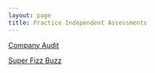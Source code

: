 ```yaml
---
layout: page
title: Practice Independent Assessments
---
```


[Company Audit](https://github.com/turingschool-examples/company-audit)

[Super Fizz Buzz](./super_fizz_buzz)
